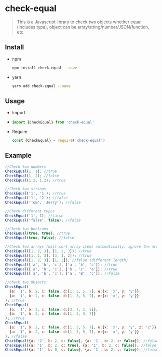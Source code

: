 # check-equal

> This is a Javascript library to check two objects whether equal (includes type), object can be array/string/number/JSON/function, etc.



## Install

- npm

  ``` sh
  npm install check-equal --save
  ```

- yarn

  ``` sh
  yarn add check-equal --save
  ```



## Usage

- Import

- ``` javascript
  import {CheckEqual} from 'check-equal'
  ```

- Require

  ```javascript
  const {CheckEqual} = require('check-equal')
  ```



## Example

```javascript
//Check two numbers 
CheckEqual(1, 1); //true
CheckEqual(1, 2); //false
CheckEqual(1.2, 1.2); //true

//Check two strings
CheckEqual('1', '1'); //true
CheckEqual('1', '2'); //false
CheckEqual('Tom', 'Jerry'); //false

//Check different types
CheckEqual('1', 1); //false
CheckEqual('false', false); //false

//Check two booleans
CheckEqual(true, true); //true
CheckEqual(true, false); //false

//Check two arrays (will sort array items automatically, ignore the array which has different types)
CheckEqual([1, 2, 3], [1, 2, 3]); //true
CheckEqual([1, 2, 3], [3, 1, 2]); //true
CheckEqual([1, 2, 3], [1, 2]); //false (different length)
CheckEqual(['a', 'b', 'c'], ['a', 'b', 'c']); //true
CheckEqual(['a', 'b', 'c'], ['b', 'c', 'a']); //true
CheckEqual(['a', 'b', 'c'], ['a', 'B', 'c']); //false

//Check two Objects
CheckEqual(
  {a: '1', b: 2, c: false, d:[1, 3, 5, 7], e:{x: 'x', y: 'y'}}, 
  {a: '1', b: 2, c: false, d:[1, 3, 5, 7], e:{x: 'x', y: 'y'}}
); //true
CheckEqual(
  {a: '1', b: 2, c: false, d:[3, 7, 1, 5]}, 
  {a: '1', b: 2, c: false, d:[1, 3, 5, 7]}
); //true
CheckEqual(
  {a: '1', b: 2, c: false, d:[1, 3, 5, 7], e:{x: 'x', y: 'y', z: 'z'}}, 
  {a: '1', b: 2, c: false, d:[1, 3, 5, 7], e:{x: 'x', y: 'y'}}
); //false
CheckEqual({a: '2', b: 2, c: false}, {a: '1', b: 2, c: false}); //false
CheckEqual({a: '1', b: 2, c: true}, {a: '1', b: 2, c: false}); //false
CheckEqual({a: '1', b: 0, c: false}, {a: '1', b: 2, c: false}); //false
```